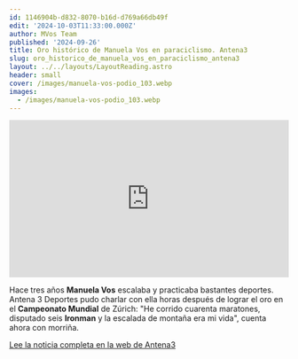```yaml
---
id: 1146904b-d832-8070-b16d-d769a66db49f
edit: '2024-10-03T11:33:00.000Z'
author: MVos Team
published: '2024-09-26'
title: Oro histórico de Manuela Vos en paraciclismo. Antena3
slug: oro_historico_de_manuela_vos_en_paraciclismo_antena3
layout: ../../layouts/LayoutReading.astro
header: small
cover: /images/manuela-vos-podio_103.webp
images:
  - /images/manuela-vos-podio_103.webp
---
```


<div class='embed-content'><div class="video_container" style=" padding-bottom: 56.3%; position: relative;"> <iframe loading="lazy" src="https://www.antena3.com/noticias/embed/oro-historico-manuela-vos-paraciclismo/video/41/2024/09/26/66f573eed33fb0e458605b99?origin=https://www.antena3.com/noticias/deportes/oro-historico-manuela-vos-paraciclismo_2024092666f5a6ad3c87870001edc34a.html" width="560" height="315" frameborder="0" allowfullscreen  style="width: 100%; height: 100%; position: absolute;"></iframe> </div><p></p></div>


Hace tres años **Manuela Vos** escalaba y practicaba bastantes deportes. Antena 3 Deportes pudo charlar con ella horas después de lograr el oro en el **Campeonato Mundial** de Zúrich: "He corrido cuarenta maratones, disputado seis **Ironman** y la escalada de montaña era mi vida", cuenta ahora con morriña.


[Lee la noticia completa en la web de Antena3](https://www.antena3.com/noticias/deportes/oro-historico-manuela-vos-paraciclismo_2024092666f5a6ad3c87870001edc34a.html)


<figure><img src="/images/manuela-vos-podio_103.webp" alt=""><figcaption align="left"></figcaption></figure>

